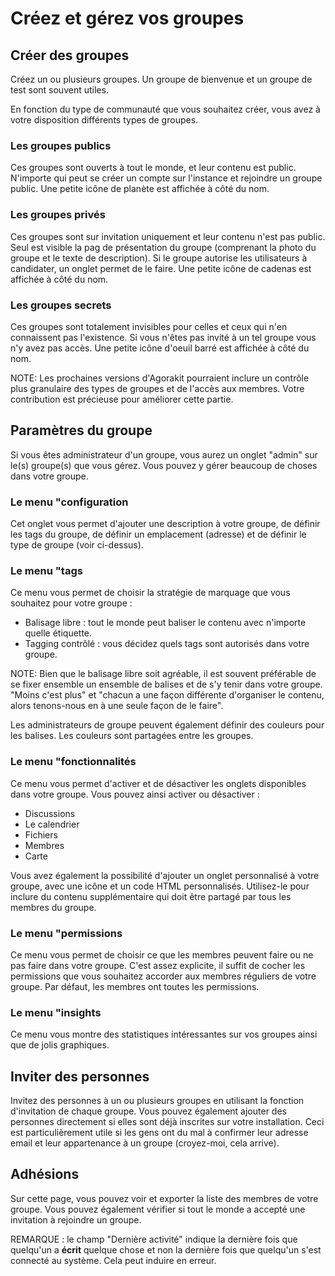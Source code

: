 # Créez et gérez vos groupes

## Créer des groupes

Créez un ou plusieurs groupes. Un groupe de bienvenue et un groupe de test sont souvent utiles.

En fonction du type de communauté que vous souhaitez créer, vous avez à votre disposition différents types de groupes.

### Les groupes publics
Ces groupes sont ouverts à tout le monde, et leur contenu est public. N'importe qui peut se créer un compte sur l'instance et rejoindre un groupe public. Une petite icône de planète est affichée à côté du nom.

### Les groupes privés
Ces groupes sont sur invitation uniquement et leur contenu n'est pas public. Seul est visible la pag de présentation du groupe (comprenant la photo du groupe et le texte de description). Si le groupe autorise les utilisateurs à candidater, un onglet permet de le faire. Une petite icône de cadenas est affichée à côté du nom.

### Les groupes secrets
Ces groupes sont totalement invisibles pour celles et ceux qui n'en connaissent pas l'existence. Si vous n'êtes pas invité à un tel groupe vous n'y avez pas accès. Une petite icône d'oeuil barré est affichée à côté du nom.


NOTE: Les prochaines versions d'Agorakit pourraient inclure un contrôle plus granulaire des types de groupes et de l'accès aux membres. Votre contribution est précieuse pour améliorer cette partie.


## Paramètres du groupe
Si vous êtes administrateur d'un groupe, vous aurez un onglet "admin" sur le(s) groupe(s) que vous gérez. Vous pouvez y gérer beaucoup de choses dans votre groupe.

### Le menu "configuration
Cet onglet vous permet d'ajouter une description à votre groupe, de définir les tags du groupe, de définir un emplacement (adresse) et de définir le type de groupe (voir ci-dessus).

### Le menu "tags
Ce menu vous permet de choisir la stratégie de marquage que vous souhaitez pour votre groupe :

- Balisage libre : tout le monde peut baliser le contenu avec n'importe quelle étiquette.
- Tagging contrôlé : vous décidez quels tags sont autorisés dans votre groupe.

NOTE: Bien que le balisage libre soit agréable, il est souvent préférable de se fixer ensemble un ensemble de balises et de s'y tenir dans votre groupe. "Moins c'est plus" et "chacun a une façon différente d'organiser le contenu, alors tenons-nous en à une seule façon de le faire".

Les administrateurs de groupe peuvent également définir des couleurs pour les balises. Les couleurs sont partagées entre les groupes.

### Le menu "fonctionnalités
Ce menu vous permet d'activer et de désactiver les onglets disponibles dans votre groupe. Vous pouvez ainsi activer ou désactiver :

- Discussions
- Le calendrier
- Fichiers
- Membres
- Carte

Vous avez également la possibilité d'ajouter un onglet personnalisé à votre groupe, avec une icône et un code HTML personnalisés. Utilisez-le pour inclure du contenu supplémentaire qui doit être partagé par tous les membres du groupe.

### Le menu "permissions
Ce menu vous permet de choisir ce que les membres peuvent faire ou ne pas faire dans votre groupe. C'est assez explicite, il suffit de cocher les permissions que vous souhaitez accorder aux membres réguliers de votre groupe. Par défaut, les membres ont toutes les permissions.

### Le menu "insights
Ce menu vous montre des statistiques intéressantes sur vos groupes ainsi que de jolis graphiques.

## Inviter des personnes
Invitez des personnes à un ou plusieurs groupes en utilisant la fonction d'invitation de chaque groupe. Vous pouvez également ajouter des personnes directement si elles sont déjà inscrites sur votre installation. Ceci est particulièrement utile si les gens ont du mal à confirmer leur adresse email et leur appartenance à un groupe (croyez-moi, cela arrive).

## Adhésions
Sur cette page, vous pouvez voir et exporter la liste des membres de votre groupe. Vous pouvez également vérifier si tout le monde a accepté une invitation à rejoindre un groupe.

REMARQUE : le champ "Dernière activité" indique la dernière fois que quelqu'un a **écrit** quelque chose et non la dernière fois que quelqu'un s'est connecté au système. Cela peut induire en erreur.
